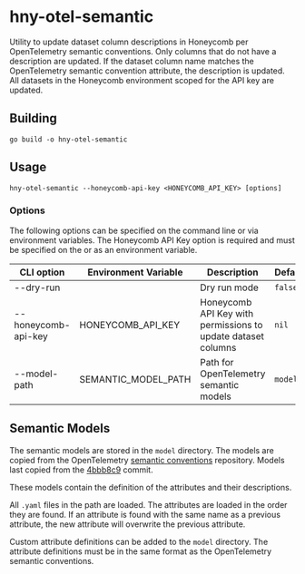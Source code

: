 # hny-otel-semantic

Utility to update dataset column descriptions in Honeycomb per OpenTelemetry
semantic conventions. Only columns that do not have a description are updated.
If the dataset column name matches the OpenTelemetry semantic convention
attribute, the description is updated. All datasets in the Honeycomb environment
scoped for the API key are updated.

## Building

```shell
go build -o hny-otel-semantic
```

## Usage

```shell
hny-otel-semantic --honeycomb-api-key <HONEYCOMB_API_KEY> [options]
```

### Options

The following options can be specified on the command line or via environment
variables. The Honeycomb API Key option is required and must be specified on the
or as an environment variable.

| CLI option          | Environment Variable  | Description                                                  | Default   |
|---------------------|-----------------------|--------------------------------------------------------------|-----------|
| --dry-run           |                       | Dry run mode                                                 | `false`   |
| --honeycomb-api-key | HONEYCOMB_API_KEY     | Honeycomb API Key with permissions to update dataset columns | `nil`     |
| --model-path        | SEMANTIC_MODEL_PATH   | Path for OpenTelemetry semantic models                       | `model`   |

## Semantic Models

The semantic models are stored in the `model` directory. The models are copied
from the OpenTelemetry [semantic conventions](https://github.com/open-telemetry/semantic-conventions)
repository. Models last copied from the [4bbb8c9](https://github.com/open-telemetry/semantic-conventions/tree/4bbb8c907402caa90bc077214e8a2c78807c1ab9)
commit.

These models contain the definition of the attributes and their
descriptions.

All `.yaml` files in the path are loaded. The attributes are loaded in the order
they are found. If an attribute is found with the same name as a previous
attribute, the new attribute will overwrite the previous attribute.

Custom attribute definitions can be added to the `model` directory. The
attribute definitions must be in the same format as the OpenTelemetry semantic
conventions.
